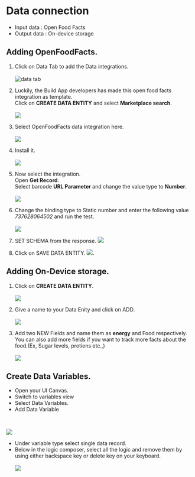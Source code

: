 # Data connection

- Input data : Open Food Facts
- Output data : On-device storage


## Adding OpenFoodFacts.

1. Click on Data Tab to add the Data integrations.<br><br>
![data tab](Images/1.png)

2. Luckily, the Build App developers has made this open food facts integration as template. <br>
Click on <b>CREATE DATA ENTITY</b> and select <b>Marketplace search</b>.<br><br>
![](Images/2.png)

3. Select OpenFoodFacts data integration here.
<br><br>
![](Images/3.png)

4. Install it.<br><br>
![](Images/4.png)

5. Now select the integration.<br>
   Open <b>Get Record</b>.<br>
   Select barcode <b>URL Parameter</b> and change the value type to <b>Number</b>.<br><br>
![](Images/6.png)


6. Change the binding type to Static number and enter the following value <i>737628064502</i> and run the test.<br><br>
![](Images/7.png)

7. SET SCHEMA from the response. 
![](Images/8.png)

8. Click on SAVE DATA ENTITY.
![](Images/9.png).




## Adding On-Device storage.

1. Click on <b>CREATE DATA ENTITY</b>.<br><br>
![](Images/10.png)

2. Give a name to your Data Enity and click on ADD. <br><br>
![](Images/11.png)


3. Add two NEW Fields and name them as <b>energy</b> and Food respectively.<br> You can also add more fields if you want to track more facts about the food.(Ex, Sugar levels, protiens etc.,) <br><br>
![](Images/13.png)


## Create Data Variables. 

- Open your UI Canvas. <br>
- Switch to variables view<br>
- Select Data Variables.<br>
- Add Data Variable<br>
<br>

![](Images/14.png)


- Under variable type select single data record. 
- Below in the logic composer, select all the logic and remove them by using either backspace key or delete key on your keyboard.<br><br>
![](Images/15.png)


